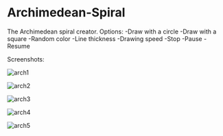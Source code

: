 # Archimedean-Spiral
The Archimedean spiral creator.
Options:
-Draw with a circle
-Draw with a square
-Random color
-Line thickness
-Drawing speed
-Stop
-Pause
-Resume


Screenshots:

![arch1](https://user-images.githubusercontent.com/20402746/50829127-bf9d3b80-1343-11e9-8340-a30b94115442.jpg)

![arch2](https://user-images.githubusercontent.com/20402746/50829128-bf9d3b80-1343-11e9-8409-213404f576a0.jpg)

![arch3](https://user-images.githubusercontent.com/20402746/50829129-c035d200-1343-11e9-84f7-99ba74dff823.jpg)

![arch4](https://user-images.githubusercontent.com/20402746/50829130-c035d200-1343-11e9-95d9-29959fb42134.jpg)

![arch5](https://user-images.githubusercontent.com/20402746/50829131-c035d200-1343-11e9-8125-a29b209bdbe2.jpg)

